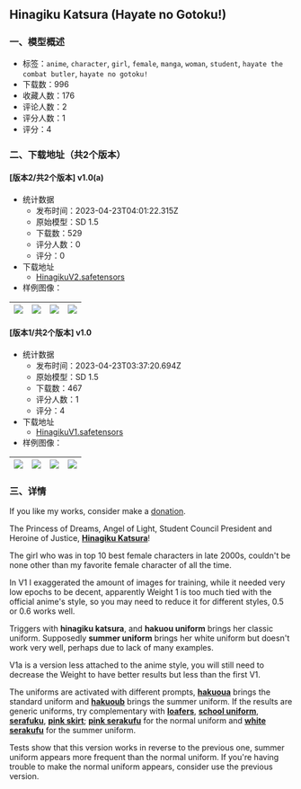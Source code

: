 ## Hinagiku Katsura (Hayate no Gotoku!)
### 一、模型概述

- 标签：`anime`, `character`, `girl`, `female`, `manga`, `woman`, `student`, `hayate the combat butler`, `hayate no gotoku!`
- 下载数：996
- 收藏人数：176
- 评论人数：2
- 评分人数：1
- 评分：4

### 二、下载地址（共2个版本）

#### [版本2/共2个版本] v1.0(a)

- 统计数据
  - 发布时间：2023-04-23T04:01:22.315Z
  - 原始模型：SD 1.5
  - 下载数：529
  - 评分人数：0
  - 评分：0
- 下载地址
  - [HinagikuV2.safetensors](https://civitai.com/api/download/models/52914)
- 样例图像：

| <img src="https://image.civitai.com/xG1nkqKTMzGDvpLrqFT7WA/3cf6be61-88b3-487a-9e4c-2e4a36294400/width=450/570954.jpeg" /> | <img src="https://image.civitai.com/xG1nkqKTMzGDvpLrqFT7WA/c9b7f1e0-4d14-4b0f-e141-1acdfd0a2d00/width=450/570957.jpeg" /> | <img src="https://image.civitai.com/xG1nkqKTMzGDvpLrqFT7WA/11a4664f-ea57-4b6b-b43c-78a42b869e00/width=450/570955.jpeg" /> | <img src="https://image.civitai.com/xG1nkqKTMzGDvpLrqFT7WA/48db1278-d04e-4572-c3a4-8993cdf7f500/width=450/570953.jpeg" /> |
| ---- | ---- | ---- | ---- |

#### [版本1/共2个版本] v1.0

- 统计数据
  - 发布时间：2023-04-23T03:37:20.694Z
  - 原始模型：SD 1.5
  - 下载数：467
  - 评分人数：1
  - 评分：4
- 下载地址
  - [HinagikuV1.safetensors](https://civitai.com/api/download/models/49533)
- 样例图像：

| <img src="https://image.civitai.com/xG1nkqKTMzGDvpLrqFT7WA/98b1db76-6412-4723-10e2-f920bbf0c100/width=450/532539.jpeg" /> | <img src="https://image.civitai.com/xG1nkqKTMzGDvpLrqFT7WA/37a1831f-6813-4ac1-355b-befc4403f300/width=450/532540.jpeg" /> | <img src="https://image.civitai.com/xG1nkqKTMzGDvpLrqFT7WA/739f043a-be8e-4dbe-abd4-a6f8e6366500/width=450/532542.jpeg" /> | <img src="https://image.civitai.com/xG1nkqKTMzGDvpLrqFT7WA/341f0363-17e4-4269-4031-61be01343c00/width=450/532543.jpeg" /> |
| ---- | ---- | ---- | ---- |


### 三、详情
<p>If you like my works, consider make a <a target="_blank" rel="ugc" href="https://www.paypal.com/donate/?hosted_button_id=YDCR9J7TZJP9W">donation</a>.</p><p></p><p>The Princess of Dreams, Angel of Light, Student Council President and Heroine of Justice, <strong><u>Hinagiku Katsura</u></strong>!</p><p></p><p>The girl who was in top 10 best female characters in late 2000s, couldn't be none other than my favorite female character of all the time.</p><p></p><p>In V1 I exaggerated the amount of images for training, while it needed very low epochs to be decent, apparently Weight 1 is too much tied with the official anime's style, so you may need to reduce it for different styles, 0.5 or 0.6 works well.</p><p></p><p>Triggers with <strong>hinagiku katsura</strong>, and <strong>hakuou uniform</strong> brings her classic uniform. Supposedly <strong>summer uniform</strong> brings her white uniform but doesn't work very well, perhaps due to lack of many examples.</p><p></p><p>V1a is a version less attached to the anime style, you will still need to decrease the Weight to have better results but less than the first V1.</p><p>The uniforms are activated with different prompts, <strong><u>hakuoua</u></strong> brings the standard uniform and <strong><u>hakuoub</u></strong> brings the summer uniform. If the results are generic uniforms, try complementary with <strong><u>loafers</u></strong>, <strong><u>school uniform</u></strong>, <strong><u>serafuku</u></strong>, <strong><u>pink skirt</u></strong>; <strong><u>pink serakufu</u></strong> for the normal uniform and <strong><u>white serakufu</u></strong> for the summer uniform.</p><p>Tests show that this version works in reverse to the previous one, summer uniform appears more frequent than the normal uniform. If you're having trouble to make the normal uniform appears, consider use the previous version.</p>
